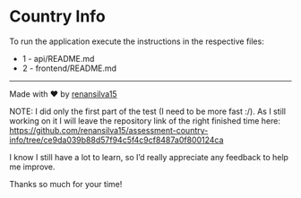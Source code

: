 # Country Info

To run the application execute the instructions in the respective files:
- 1 - api/README.md
- 2 - frontend/README.md

---
Made with :heart: by [renansilva15](https://github.com/renansilva15)

NOTE: I did only the first part of the test (I need to be more fast :/). As I still working on it I will leave the repository link of the right finished time here:
https://github.com/renansilva15/assessment-country-info/tree/ce9da039b88d57f94c5f4c9cf8487a0f800124ca

I know I still have a lot to learn, so I’d really appreciate any feedback to help me improve.

Thanks so much for your time!
